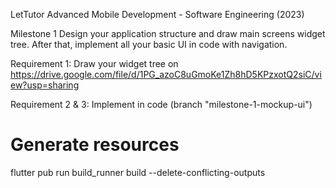 LetTutor
Advanced Mobile Development - Software Engineering (2023)

Milestone 1
Design your application structure and draw main screens widget tree. After that, implement all your basic UI in code with navigation.

Requirement 1: Draw your widget tree on https://drive.google.com/file/d/1PG_azoC8uGmoKe1Zh8hD5KPzxotQ2siC/view?usp=sharing

Requirement 2 & 3: Implement in code (branch "milestone-1-mockup-ui")

# Generate resources
flutter pub run build_runner build --delete-conflicting-outputs